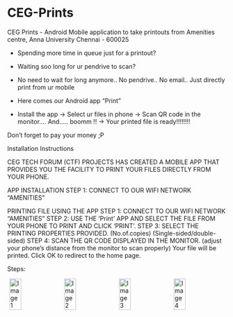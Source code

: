 # CEG-Prints
CEG Prints - Android Mobile application to take printouts from Amenities centre, Anna University Chennai - 600025

* Spending more time in queue just for a printout?
* Waiting soo long for ur pendrive to scan?

* No need to wait for long anymore.. No pendrive.. No email.. Just directly print from ur mobile

* Here comes our Android app “Print”

* Install the app -> Select ur files in phone -> Scan QR code in the monitor….
And….. boomm !!
-> Your printed file is ready!!!!!!!!

Don’t forget to pay your money ;P

Installation Instructions

CEG TECH FORUM (CTF) PROJECTS HAS CREATED A MOBILE APP THAT PROVIDES YOU THE FACILITY TO PRINT YOUR FILES DIRECTLY FROM YOUR PHONE.

APP INSTALLATION
STEP 1: CONNECT TO OUR WIFI NETWORK  “AMENITIES”


PRINTING FILE USING THE APP
STEP 1: CONNECT TO OUR WIFI NETWORK   “AMENITIES”
STEP 2: USE THE ‘Print’ APP AND SELECT THE FILE FROM YOUR PHONE TO PRINT AND CLICK ‘PRINT’.
STEP 3: SELECT THE PRINTING PROPERTIES PROVIDED. (No.of.copies) (Single-sided/double-sided)
STEP 4: SCAN THE QR CODE DISPLAYED IN THE MONITOR. (adjust your phone’s distance from the monitor to scan properly)
Your file will be printed. Click OK to redirect to the home page. 

Steps:
<div style="display: flex; justify-content: space-around;">
    <img src="https://github.com/ashwin63/CEG-Prints/assets/26385060/f2ba5fe0-51e6-40e3-bf37-3db7a1d5e22d" alt="Image 1" style="width: 23%;"/>
    <img src="https://github.com/ashwin63/CEG-Prints/assets/26385060/5efa2c37-f558-47be-9c3a-e5f7b1045c18" alt="Image 2" style="width: 23%;"/>
    <img src="https://github.com/ashwin63/CEG-Prints/assets/26385060/85dc0fe1-54e8-4ae2-895a-03db78bb82e8" alt="Image 3" style="width: 23%;"/>
    <img src="https://github.com/ashwin63/CEG-Prints/assets/26385060/3310990a-529b-401f-a320-2ab701d6508f" alt="Image 4" style="width: 23%;"/>
</div>


